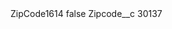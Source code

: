 <?xml version="1.0" encoding="UTF-8"?>
<CustomMetadata xmlns="http://soap.sforce.com/2006/04/metadata" xmlns:xsi="http://www.w3.org/2001/XMLSchema-instance" xmlns:xsd="http://www.w3.org/2001/XMLSchema">
    <label>ZipCode1614</label>
    <protected>false</protected>
    <values>
        <field>Zipcode__c</field>
        <value xsi:type="xsd:string">30137</value>
    </values>
</CustomMetadata>
